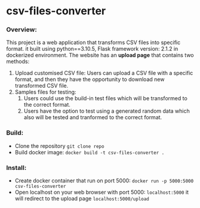 # csv-files-converter

### Overview:
This project is a web application that transforms CSV files into specific format. it built using python==3.10.5, Flask framework version: 2.1.2 in dockerized environment.
The website has an **upload page** that contains two methods:
1) Upload customised CSV file: Users can upload a CSV file with a specific format, and then they have the opportunity to download new transformed CSV file.
2) Samples files for testing:
   1. Users could use the build-in test files which will be transformed to the correct format.
   2. Users have the option to test using a generated random data which also will be tested and tranformed to the correct format.

### Build:
- Clone the repository `git clone repo`
- Build docker image: `docker build -t csv-files-converter .`

### Install:
- Create docker container that run on port 5000: `docker run -p 5000:5000 csv-files-converter`
- Open localhost on your web browser with port 5000: `localhost:5000` it will redirect to the upload page `localhost:5000/upload`
